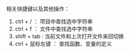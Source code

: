 相关快捷键以及其他操作：
1. ctrl + / ：  项目中查找选中字符串
2. ctrl + f ：  文件中查找选中字符串
1. shift + tab : 当前文件和上次打开文件来回切换
1. ctrl + 鼠标左键 ： 查找函数、变量的定义

